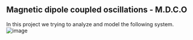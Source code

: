 ## Magnetic dipole coupled oscillations - M.D.C.O
In this project we trying to analyze and model the following system.
![image](https://github.com/user-attachments/assets/3f44f851-a867-4a0e-b05b-f70bfe86abe7)

